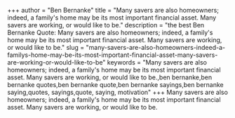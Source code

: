 +++
author = "Ben Bernanke"
title = "Many savers are also homeowners; indeed, a family's home may be its most important financial asset. Many savers are working, or would like to be."
description = "the best Ben Bernanke Quote: Many savers are also homeowners; indeed, a family's home may be its most important financial asset. Many savers are working, or would like to be."
slug = "many-savers-are-also-homeowners-indeed-a-familys-home-may-be-its-most-important-financial-asset-many-savers-are-working-or-would-like-to-be"
keywords = "Many savers are also homeowners; indeed, a family's home may be its most important financial asset. Many savers are working, or would like to be.,ben bernanke,ben bernanke quotes,ben bernanke quote,ben bernanke sayings,ben bernanke saying,quotes, sayings,quote, saying, motivation"
+++
Many savers are also homeowners; indeed, a family's home may be its most important financial asset. Many savers are working, or would like to be.
